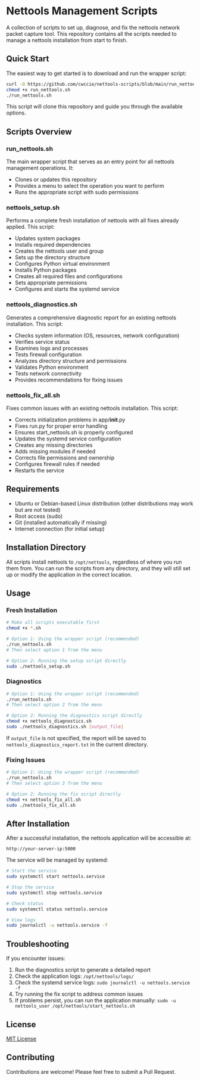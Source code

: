 # Nettools Management Scripts

A collection of scripts to set up, diagnose, and fix the nettools network packet capture tool. This repository contains all the scripts needed to manage a nettools installation from start to finish.

## Quick Start

The easiest way to get started is to download and run the wrapper script:

```bash
curl -O https://github.com/cwccie/nettools-scripts/blob/main/run_nettools.sh
chmod +x run_nettools.sh
./run_nettools.sh
```

This script will clone this repository and guide you through the available options.

## Scripts Overview

### run_nettools.sh

The main wrapper script that serves as an entry point for all nettools management operations. It:
- Clones or updates this repository
- Provides a menu to select the operation you want to perform
- Runs the appropriate script with sudo permissions

### nettools_setup.sh

Performs a complete fresh installation of nettools with all fixes already applied. This script:
- Updates system packages
- Installs required dependencies
- Creates the nettools user and group
- Sets up the directory structure
- Configures Python virtual environment
- Installs Python packages
- Creates all required files and configurations
- Sets appropriate permissions
- Configures and starts the systemd service

### nettools_diagnostics.sh

Generates a comprehensive diagnostic report for an existing nettools installation. This script:
- Checks system information (OS, resources, network configuration)
- Verifies service status
- Examines logs and processes
- Tests firewall configuration
- Analyzes directory structure and permissions
- Validates Python environment
- Tests network connectivity
- Provides recommendations for fixing issues

### nettools_fix_all.sh

Fixes common issues with an existing nettools installation. This script:
- Corrects initialization problems in app/__init__.py
- Fixes run.py for proper error handling
- Ensures start_nettools.sh is properly configured
- Updates the systemd service configuration
- Creates any missing directories
- Adds missing modules if needed
- Corrects file permissions and ownership
- Configures firewall rules if needed
- Restarts the service

## Requirements

- Ubuntu or Debian-based Linux distribution (other distributions may work but are not tested)
- Root access (sudo)
- Git (installed automatically if missing)
- Internet connection (for initial setup)

## Installation Directory

All scripts install nettools to `/opt/nettools`, regardless of where you run them from. You can run the scripts from any directory, and they will still set up or modify the application in the correct location.

## Usage

### Fresh Installation

```bash
# Make all scripts executable first
chmod +x *.sh

# Option 1: Using the wrapper script (recommended)
./run_nettools.sh
# Then select option 1 from the menu

# Option 2: Running the setup script directly
sudo ./nettools_setup.sh
```

### Diagnostics

```bash
# Option 1: Using the wrapper script (recommended)
./run_nettools.sh
# Then select option 2 from the menu

# Option 2: Running the diagnostics script directly
chmod +x nettools_diagnostics.sh
sudo ./nettools_diagnostics.sh [output_file]
```

If `output_file` is not specified, the report will be saved to `nettools_diagnostics_report.txt` in the current directory.

### Fixing Issues

```bash
# Option 1: Using the wrapper script (recommended)
./run_nettools.sh
# Then select option 3 from the menu

# Option 2: Running the fix script directly
chmod +x nettools_fix_all.sh
sudo ./nettools_fix_all.sh
```

## After Installation

After a successful installation, the nettools application will be accessible at:

```
http://your-server-ip:5000
```

The service will be managed by systemd:

```bash
# Start the service
sudo systemctl start nettools.service

# Stop the service
sudo systemctl stop nettools.service

# Check status
sudo systemctl status nettools.service

# View logs
sudo journalctl -u nettools.service -f
```

## Troubleshooting

If you encounter issues:

1. Run the diagnostics script to generate a detailed report
2. Check the application logs: `/opt/nettools/logs/`
3. Check the systemd service logs: `sudo journalctl -u nettools.service -f`
4. Try running the fix script to address common issues
5. If problems persist, you can run the application manually: `sudo -u nettools_user /opt/nettools/start_nettools.sh`

## License

[MIT License](LICENSE)

## Contributing

Contributions are welcome! Please feel free to submit a Pull Request.